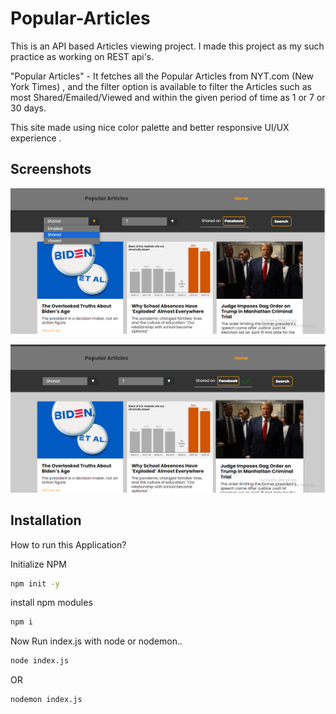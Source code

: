 # Popular-Articles

This is an API based Articles viewing project.
I made this project as my such practice as working on REST api's.

"Popular Articles" - It fetches all the Popular Articles from NYT.com (New York Times) , and the filter option is available to filter the Articles such as most Shared/Emailed/Viewed and within the given period of time as 1 or 7 or 30 days.

This site made using nice color palette and better responsive UI/UX experience .

## Screenshots

![App Screenshot](https://github.com/LokeshAlli21/Popular-Articles/blob/master/screenshots/1.png)

![App Screenshot](https://github.com/LokeshAlli21/Popular-Articles/blob/master/screenshots/2.png)


## Installation

How to run this Application?

Initialize NPM
```bash
npm init -y
```
install npm modules
```bash
npm i
```
Now Run index.js with node or nodemon..
```bash
node index.js
```
OR
```bash
nodemon index.js
```
